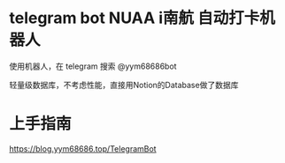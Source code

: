 # telegram bot NUAA i南航 自动打卡机器人

使用机器人，在 telegram 搜索 @yym68686bot

轻量级数据库，不考虑性能，直接用Notion的Database做了数据库

# 上手指南

https://blog.yym68686.top/TelegramBot